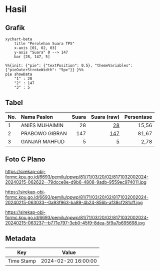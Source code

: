 # Hasil

## Grafik

```mermaid
xychart-beta
    title "Perolehan Suara TPS"
    x-axis [01, 02, 03]
    y-axis "Suara" 0 --> 147
    bar [28, 147, 5]
```

```mermaid
%%{init: {"pie": {"textPosition": 0.5}, "themeVariables": {"pieOuterStrokeWidth": "5px"}} }%%
pie showData
    "1" : 28
    "2" : 147
    "3" : 5
```

## Tabel

| No. | Nama Paslon    | Suara | Suara (raw) | Persentase |
|:--- |:-------------- | -----:| -----------:| ----------:|
| 1   | ANIES MUHAIMIN | 28    | [28][p-1]   | 15,56      |
| 2   | PRABOWO GIBRAN | 147   | [147][p-2]  | 81,67      |
| 3   | GANJAR MAHFUD  | 5     | [5][p-3]    | 2,78       |


[p-1]: https://github.com/gigit-pemilu/pemilu-2024-81-maluku/blob/main/pilpres/hitung-suara/sub/81-maluku/sub/71-kota-ambon/sub/03-baguala/sub/2002-halong/sub/024-tps/sub/paslon-1.txt
[p-2]: https://github.com/gigit-pemilu/pemilu-2024-81-maluku/blob/main/pilpres/hitung-suara/sub/81-maluku/sub/71-kota-ambon/sub/03-baguala/sub/2002-halong/sub/024-tps/sub/paslon-2.txt
[p-3]: https://github.com/gigit-pemilu/pemilu-2024-81-maluku/blob/main/pilpres/hitung-suara/sub/81-maluku/sub/71-kota-ambon/sub/03-baguala/sub/2002-halong/sub/024-tps/sub/paslon-3.txt

## Foto C Plano

https://sirekap-obj-formc.kpu.go.id/6693/pemilu/ppwp/81/71/03/20/02/8171032002024-20240215-062622--79dcce8e-d9b6-4808-9adb-9559ec974011.jpg

https://sirekap-obj-formc.kpu.go.id/6693/pemilu/ppwp/81/71/03/20/02/8171032002024-20240215-063033--0a93f963-ba89-4b24-856b-af38cf281cff.jpg

https://sirekap-obj-formc.kpu.go.id/6693/pemilu/ppwp/81/71/03/20/02/8171032002024-20240215-063237--b771e797-3eb0-45f9-8dea-5f9a7b695698.jpg


## Metadata

| Key        | Value               |
| ---------- | ------------------- |
| Time Stamp | 2024-02-20 16:00:00 |



